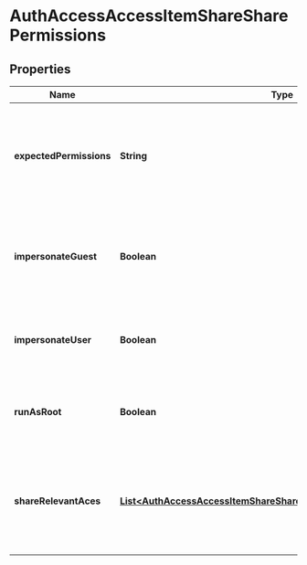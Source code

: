 
# AuthAccessAccessItemShareSharePermissions

## Properties
Name | Type | Description | Notes
------------ | ------------- | ------------- | -------------
**expectedPermissions** | **String** | Returns Share level permissions for the user.{ &#39;read&#39; , &#39;write&#39; , &#39;full&#39; or &#39;none&#39; will be the values} |  [optional]
**impersonateGuest** | **Boolean** | Returns whether impersonate guest setting is enabled for the user on the share. |  [optional]
**impersonateUser** | **Boolean** | Returns whether impersonate user setting is enabled on the share |  [optional]
**runAsRoot** | **Boolean** | Returns whether run as root is enabled for the user on the share |  [optional]
**shareRelevantAces** | [**List&lt;AuthAccessAccessItemShareSharePermissionsShareRelevantAce&gt;**](AuthAccessAccessItemShareSharePermissionsShareRelevantAce.md) | Specifies a list of the relevant Access Control Entries withrespect to the user in the share. |  [optional]




